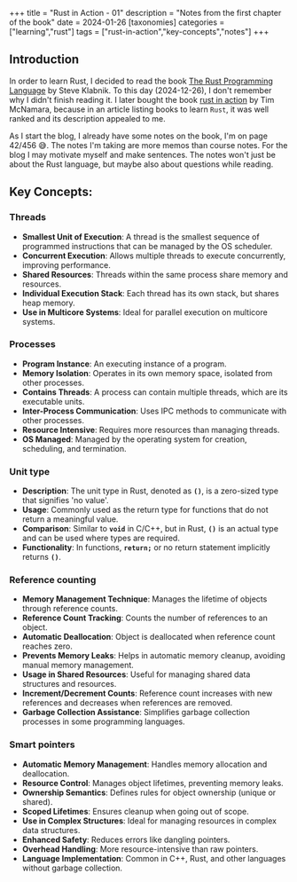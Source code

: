 +++
title = "Rust in Action - 01"
description = "Notes from the first chapter of the book"
date = 2024-01-26
[taxonomies]
categories = ["learning","rust"]
tags = ["rust-in-action","key-concepts","notes"]
+++
## Introduction

In order to learn Rust, I decided to read the book [The Rust Programming Language](https://www.amazon.com/Rust-Programming-Language-2nd/dp/1718503105) by Steve Klabnik. To this day (2024-12-26), I don't remember why I didn't finish reading it. I later bought the book [rust in action](https://www.amazon.com/Rust-Action-TS-McNamara/dp/1617294551) by Tim McNamara, because in an article listing books to learn `Rust`, it was well ranked and its description appealed to me.

As I start the blog, I already have some notes on the book, I'm on page 42/456 😅. The notes I'm taking are more memos than course notes. For the blog I may motivate myself and make sentences. The notes won't just be about the Rust language, but maybe also about questions while reading.

## **Key Concepts:**

### **Threads**

- **Smallest Unit of Execution**: A thread is the smallest sequence of programmed instructions that can be managed by the OS scheduler.
- **Concurrent Execution**: Allows multiple threads to execute concurrently, improving performance.
- **Shared Resources**: Threads within the same process share memory and resources.
- **Individual Execution Stack**: Each thread has its own stack, but shares heap memory.
- **Use in Multicore Systems**: Ideal for parallel execution on multicore systems.

### **Processes**

- **Program Instance**: An executing instance of a program.
- **Memory Isolation**: Operates in its own memory space, isolated from other processes.
- **Contains Threads**: A process can contain multiple threads, which are its executable units.
- **Inter-Process Communication**: Uses IPC methods to communicate with other processes.
- **Resource Intensive**: Requires more resources than managing threads.
- **OS Managed**: Managed by the operating system for creation, scheduling, and termination.

### **Unit type**

- **Description**: The unit type in Rust, denoted as **`()`**, is a zero-sized type that signifies 'no value'.
- **Usage**: Commonly used as the return type for functions that do not return a meaningful value.
- **Comparison**: Similar to **`void`** in C/C++, but in Rust, **`()`** is an actual type and can be used where types are required.
- **Functionality**: In functions, **`return;`** or no return statement implicitly returns **`()`**.

### **Reference counting**

- **Memory Management Technique**: Manages the lifetime of objects through reference counts.
- **Reference Count Tracking**: Counts the number of references to an object.
- **Automatic Deallocation**: Object is deallocated when reference count reaches zero.
- **Prevents Memory Leaks**: Helps in automatic memory cleanup, avoiding manual memory management.
- **Usage in Shared Resources**: Useful for managing shared data structures and resources.
- **Increment/Decrement Counts**: Reference count increases with new references and decreases when references are removed.
- **Garbage Collection Assistance**: Simplifies garbage collection processes in some programming languages.

### **Smart pointers**

- **Automatic Memory Management**: Handles memory allocation and deallocation.
- **Resource Control**: Manages object lifetimes, preventing memory leaks.
- **Ownership Semantics**: Defines rules for object ownership (unique or shared).
- **Scoped Lifetimes**: Ensures cleanup when going out of scope.
- **Use in Complex Structures**: Ideal for managing resources in complex data structures.
- **Enhanced Safety**: Reduces errors like dangling pointers.
- **Overhead Handling**: More resource-intensive than raw pointers.
- **Language Implementation**: Common in C++, Rust, and other languages without garbage collection.
